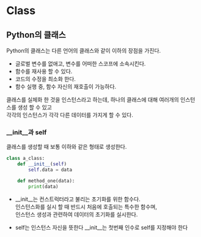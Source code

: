 # Class
## Python의 클래스
Python의 클래스는 다른 언어의 클래스와 같이 이하의 장점을 가진다.
* 글로벌 변수를 없애고, 변수를 어떠한 스코프에 소속시킨다.
* 함수를 재사용 할 수 있다.
* 코드의 수정을 최소화 한다.
* 함수 실행 중, 함수 자신의 재호출이 가능하다.

클래스를 실체화 한 것을 인스턴스라고 하는데, 하나의 클래스에 대해 여러개의 인스턴스를 생성 할 수 있고   
각각의 인스턴스가 각각 다른 데이터를 가지게 할 수 있다.

### \_\_init\_\_과 self
클래스를 생성할 때 보통 이하와 같은 형태로 생성한다.

```python
class a_class:
	def __init__(self)
		self.data = data

	def method_one(data):
		print(data)
```
* \_\_init\_\_는 컨스트럭터라고 불리는 초기화를 위한 함수다.   
인스턴스화를 실시 할 때 반드시 처음에 호출되는 특수한 함수며,   
인스턴스 생성과 관련하여 데이터의 초기화를 실시한다.   

* self는 인스턴스 자신을 뜻한다
\_\_init\_\_는 첫번째 인수로 self를 지정해야 한다
